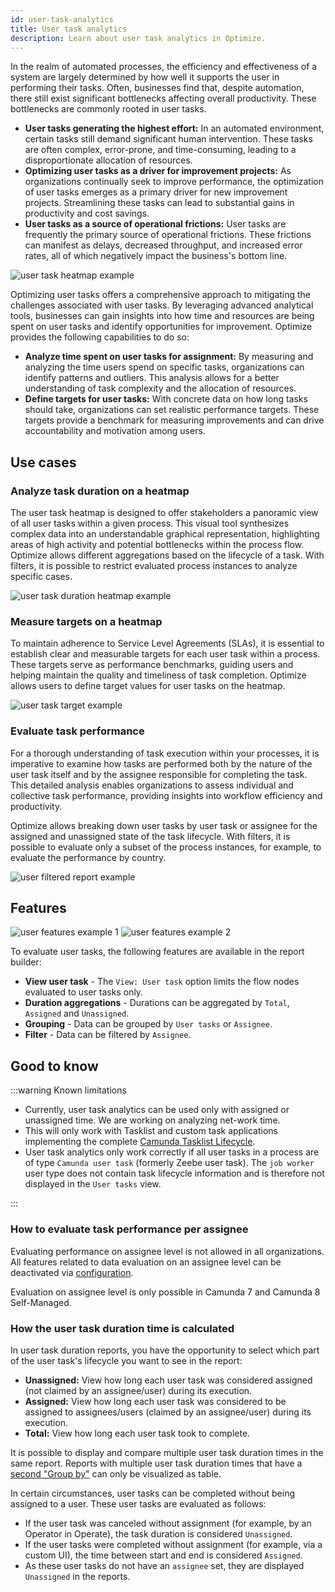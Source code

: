 ```yaml
---
id: user-task-analytics
title: User task analytics
description: Learn about user task analytics in Optimize.
---
```


In the realm of automated processes, the efficiency and effectiveness of a system are largely determined by how well it supports the user in performing their tasks. Often, businesses find that, despite automation, there still exist significant bottlenecks affecting overall productivity. These bottlenecks are commonly rooted in user tasks.

- **User tasks generating the highest effort:** In an automated environment, certain tasks still demand significant human intervention. These tasks are often complex, error-prone, and time-consuming, leading to a disproportionate allocation of resources.
- **Optimizing user tasks as a driver for improvement projects:** As organizations continually seek to improve performance, the optimization of user tasks emerges as a primary driver for new improvement projects. Streamlining these tasks can lead to substantial gains in productivity and cost savings.
- **User tasks as a source of operational frictions:** User tasks are frequently the primary source of operational frictions. These frictions can manifest as delays, decreased throughput, and increased error rates, all of which negatively impact the business's bottom line.

![user task heatmap example](./img/userTask_heatMap.png)

Optimizing user tasks offers a comprehensive approach to mitigating the challenges associated with user tasks. By leveraging advanced analytical tools, businesses can gain insights into how time and resources are being spent on user tasks and identify opportunities for improvement. Optimize provides the following capabilities to do so:

- **Analyze time spent on user tasks for assignment:** By measuring and analyzing the time users spend on specific tasks, organizations can identify patterns and outliers. This analysis allows for a better understanding of task complexity and the allocation of resources.
- **Define targets for user tasks:** With concrete data on how long tasks should take, organizations can set realistic performance targets. These targets provide a benchmark for measuring improvements and can drive accountability and motivation among users.

## Use cases

### Analyze task duration on a heatmap

The user task heatmap is designed to offer stakeholders a panoramic view of all user tasks within a given process. This visual tool synthesizes complex data into an understandable graphical representation, highlighting areas of high activity and potential bottlenecks within the process flow. Optimize allows different aggregations based on the lifecycle of a task. With filters, it is possible to restrict evaluated process instances to analyze specific cases.

![user task duration heatmap example](./img/userTask_duration_heatMap.png)

### Measure targets on a heatmap

To maintain adherence to Service Level Agreements (SLAs), it is essential to establish clear and measurable targets for each user task within a process. These targets serve as performance benchmarks, guiding users and helping maintain the quality and timeliness of task completion. Optimize allows users to define target values for user tasks on the heatmap.

![user task target example](./img/userTask_target_heatMap.png)

### Evaluate task performance

For a thorough understanding of task execution within your processes, it is imperative to examine how tasks are performed both by the nature of the user task itself and by the assignee responsible for completing the task. This detailed analysis enables organizations to assess individual and collective task performance, providing insights into workflow efficiency and productivity.

Optimize allows breaking down user tasks by user task or assignee for the assigned and unassigned state of the task lifecycle. With filters, it is possible to evaluate only a subset of the process instances, for example, to evaluate the performance by country.

![user filtered report example](./img/userTask_report_filters.png)

## Features

![user features example 1](./img/userTask_features1.png)
![user features example 2](./img/userTask_features2.png)

To evaluate user tasks, the following features are available in the report builder:

- **View user task** - The `View: User task` option limits the flow nodes evaluated to user tasks only.
- **Duration aggregations** - Durations can be aggregated by `Total`, `Assigned` and `Unassigned`.
- **Grouping** - Data can be grouped by `User tasks` or `Assignee`.
- **Filter** - Data can be filtered by `Assignee`.

## Good to know

:::warning Known limitations

- Currently, user task analytics can be used only with assigned or unassigned time. We are working on analyzing net-work time.
- This will only work with Tasklist and custom task applications implementing the complete [Camunda Tasklist Lifecycle]($docs$/apis-tools/frontend-development/task-applications/introduction-to-task-applications/).
- User task analytics only work correctly if all user tasks in a process are of type `Camunda user task` (formerly Zeebe user task). The `job worker` user type does not contain task lifecycle information and is therefore not displayed in the `User tasks` view.

:::

### How to evaluate task performance per assignee

Evaluating performance on assignee level is not allowed in all organizations. All features related to data evaluation on an assignee level can be deactivated via [configuration](../../../self-managed/optimize-deployment/configuration/system-configuration-platform-8.md#settings-related-to-camunda-8-zeebe-user-tasks).

Evaluation on assignee level is only possible in Camunda 7 and Camunda 8 Self-Managed.

### How the user task duration time is calculated

In user task duration reports, you have the opportunity to select which part of the user task's lifecycle you want to see in the report:

- **Unassigned:** View how long each user task was considered assigned (not claimed by an assignee/user) during its execution.
- **Assigned:** View how long each user task was considered to be assigned to assignees/users (claimed by an assignee/user) during its execution.
- **Total:** View how long each user task took to complete.

It is possible to display and compare multiple user task duration times in the same report. Reports with multiple user task duration times that have a [second "Group by"](./report-analysis/define-reports.md#reports-with-a-second-group-by-option) can only be visualized as table.

In certain circumstances, user tasks can be completed without being assigned to a user. These user tasks are evaluated as follows:

- If the user task was canceled without assignment (for example, by an Operator in Operate), the task duration is considered `Unassigned`.
- If the user tasks were completed without assignment (for example, via a custom UI), the time between start and end is considered `Assigned`.
- As these user tasks do not have an `assignee` set, they are displayed `Unassigned` in the reports.
